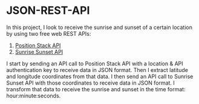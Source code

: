 # JSON-REST-API  

In this project, I look to receive the sunrise and sunset of a certain location by using two free web REST APIs:  
1) [Position Stack API](https://positionstack.com/documentation)
2) [Sunrise Sunset API](https://sunrise-sunset.org/api)

I start by sending an API call to Position Stack API with a location & API authentication key to receive data in JSON format. Then I extract latitude and longitude coordinates from that data.  I then send an API call to Sunrise Sunset API with those coordinates to receive data in JSON format.  I transform that data to receive the sunrise and sunset in the time format: hour:minute:seconds.
